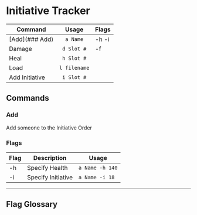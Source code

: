 # Initiative Tracker

| Command | Usage | Flags |
|---|:---:|---|
| [Add](### Add) | `a Name` | -h -i |
| Damage | `d Slot #` | -f |
| Heal | `h Slot #` | |
| Load | `l filename` | |
| Add Initiative | `i Slot #` | |


## Commands
### Add
Add someone to the Initiative Order
### Flags
| Flag | Description | Usage
| --- | --- | --- |
| -h | Specify Health | `a Name -h 140` |
| -i | Specify Initiative | `a Name -i 18`|


---
## Flag Glossary

